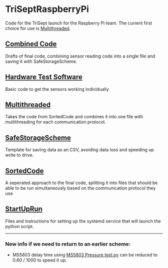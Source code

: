 # TriSeptRaspberryPi
Code for the TriSept launch for the Raspberry Pi team. The current first choice for use is [Multithreaded](/Multithreaded/).

## [Combined Code](/CombinedCode/)
Drafts of final code, combining sensor reading code into a single file and saving it with SafeStorageScheme.

## [Hardware Test Software](/Hardware%20test%20software/)
Basic code to get the sensors working individually.

## [Multithreaded](/Multithreaded/)
Takes the code from SortedCode and combines it into one file with multithreading for each communication protocol.

## [SafeStorageScheme](/SafeStorageScheme/)
Template for saving data as an CSV, avoiding data loss and speeding up write to drive.

## [SortedCode](/SortedCode/)
A seperated approach to the final code, splitting it into files that should be able to be run simultaneously based on the communication protocol they use.  

## [StartUpRun](/StartUpRun/)
Files and instructions for setting up the systemd service that will launch the python script.

---

### New info if we need to return to an earlier scheme:
* MS5803 delay time using [MS5803 Pressure test.py](/Hardware%20test%20software/MS5803%20pressure%20test.py) can be reduced to 0.60 / 1000 to speed it up. 